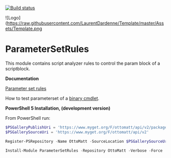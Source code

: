 [![Build status](https://ci.appveyor.com/api/projects/status/wn4n7ml61ygmoume?svg=true)](https://ci.appveyor.com/project/LaurentDardenne/parametersetrules)
                                                                                    
![Logo](https://raw.githubusercontent.com/LaurentDardenne/Template/master/Assets/Template.png
# ParameterSetRules
This module contains script analyzer rules to control the param block of a scriptblock.

**Documentation**

[Parameter set rules](https://github.com/LaurentDardenne/ParameterSetRules/tree/master/RuleDocumentation)

How to test parameterset of a [binary cmdlet](https://github.com/LaurentDardenne/ParameterSetRules/blob/master/Docs/en-US/Example.md).


**PowerShell 5 Installation, (development version)**

From PowerShell run:
```Powershell
$PSGalleryPublishUri = 'https://www.myget.org/F/ottomatt/api/v2/package'
$PSGallerySourceUri = 'https://www.myget.org/F/ottomatt/api/v2'

Register-PSRepository -Name OttoMatt -SourceLocation $PSGallerySourceUri -PublishLocation $PSGalleryPublishUri #-InstallationPolicy Trusted

Install-Module ParameterSetRules -Repository OttoMatt -Verbose -Force
```

